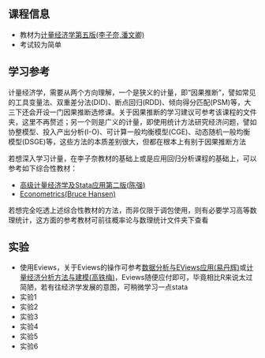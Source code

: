 ## 课程信息

- 教材为[计量经济学第五版(李子奈,潘文卿)](https://book.douban.com/subject/37097154/)
- 考试较为简单

## 学习参考

计量经济学，需要从两个方向理解，一个是狭义的计量，即“因果推断”，譬如常见的工具变量法、双重差分法(DID)、断点回归(RDD)、倾向得分匹配(PSM)等，大三下还会开设一门因果推断选修课。关于因果推断的学习建议可参考该课程的文件夹，这里不再赘述；另一个则是广义的计量，即使用统计方法研究经济问题，譬如协整模型、投入产出分析(I-O)、可计算一般均衡模型(CGE)、动态随机一般均衡模型(DSGE)等，这些方法的本质差别很大，但都在根本上有别于因果推断方法

若想深入学习计量，在李子奈教材的基础上或是应用回归分析课程的基础上，可以参考如下综合性教材：

- [高级计量经济学及Stata应用第二版(陈强)](https://book.douban.com/subject/25930690/)
- [Econometrics(Bruce Hansen)](https://book.douban.com/subject/35742185/)

若想完全吃透上述综合性教材的方法，而非仅限于调包使用，则有必要学习高等数理统计，这方面的参考教材可前往概率论与数理统计文件夹下查看

## 实验

- 使用Eviews，关于Eviews的操作可参考[数据分析与EViews应用(易丹辉)](https://book.douban.com/subject/3300436/)或[计量经济分析方法与建模(高铁梅)](https://book.douban.com/subject/1727733/)，Eviews随便应付即可，毕竟相比R来说太过简陋，若有往经济学发展的意图，可稍微学习一点stata
- 实验1
- 实验2
- 实验3
- 实验4
- 实验5
- 实验6
